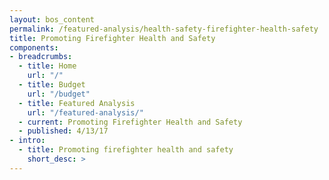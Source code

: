```yaml
---
layout: bos_content
permalink: /featured-analysis/health-safety-firefighter-health-safety
title: Promoting Firefighter Health and Safety
components:
- breadcrumbs:
  - title: Home
    url: "/"
  - title: Budget
    url: "/budget"
  - title: Featured Analysis
    url: "/featured-analysis/"
  - current: Promoting Firefighter Health and Safety
  - published: 4/13/17
- intro:
  - title: Promoting firefighter health and safety
    short_desc: >
---
```

